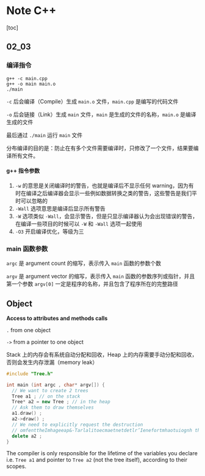 # Note C++

[toc]

## 02_03

### 编译指令

```
g++ -c main.cpp
g++ -o main main.o
./main
```

`-c` 后会编译（Compile）生成 `main.o` 文件，`main.cpp` 是编写的代码文件

`-o` 后会链接（Link）生成 `main` 文件，`main` 是生成的文件的名称，`main.o` 是编译生成的文件

最后通过 `./main` 运行 `main` 文件

分布编译的目的是：防止在有多个文件需要编译时，只修改了一个文件，结果要编译所有文件。

#### g++ 指令参数

1. `-w` 的意思是关闭编译时的警告，也就是编译后不显示任何 warning，因为有时在编译之后编译器会显示一些例如数据转换之类的警告，这些警告是我们平时可以忽略的
2. `-Wall` 选项意思是编译后显示所有警告
3. `-W` 选项类似 `-Wall`，会显示警告，但是只显示编译器认为会出现错误的警告，在编译一些项目的时候可以 `-W` 和 `-Wall` 选项一起使用
4. `-O3` 开启编译优化，等级为三

### main 函数参数

`argc` 是 argument count 的缩写，表示传入 `main` 函数的参数个数

`argv` 是 argument vector 的缩写，表示传入 `main` 函数的参数序列或指针，并且第一个参数 `argv[0]` 一定是程序的名称，并且包含了程序所在的完整路径

## Object

**Access to attributes and methods calls**

`.` from one object

`->` from a pointer to one object

Stack 上的内存会有系统自动分配和回收，Heap 上的内存需要手动分配和回收，否则会发生内存泄漏（memory leak）

```c++
#include "Tree.h"

int main (int argc , char* argv[]) {
  // We want to create 2 trees
  Tree a1 ; // on the stack 
  Tree* a2 = new Tree ; // in the heap
  // Ask them to draw themselves 
  a1.draw() ;
  a2->draw() ;
  // We need to explicitly request the destruction 
  // omfenttheImhageeap&-Tarlalitoecmaetnetdetlr’Ienefortmhaotuiognh the pointer a2
  delete a2 ; 
}
```

The compiler is only responsible for the lifetime of the variables you declare i.e. `Tree a1` and pointer to `Tree a2` (not the tree itself), according to their scopes.